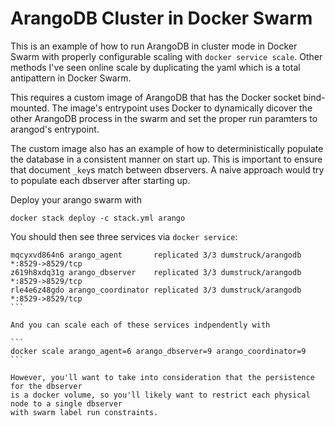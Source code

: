 
# ArangoDB Cluster in Docker Swarm

This is an example of how to run ArangoDB in cluster mode in Docker Swarm with
properly configurable scaling with `docker service scale`. Other methods I've
seen online scale by duplicating the yaml which is a total antipattern in
Docker Swarm.

This requires a custom image of ArangoDB that has the Docker socket bind-mounted. The image's
entrypoint uses Docker to dynamically dicover the other ArangoDB process in the swarm and set the
proper run paramters to arangod's entrypoint.

The custom image also has an example of how to
deterministically populate the database in a consistent manner
on start up. This is important to ensure that document `_key`s match
between dbservers. A naive approach would try to populate each
dbserver after starting up.


Deploy your arango swarm with

```
docker stack deploy -c stack.yml arango
```

You should then see three services via `docker service`:

````
mqcyxvd864n6 arango_agent       replicated 3/3 dumstruck/arangodb *:8529->8529/tcp
z619h8xdq31g arango_dbserver    replicated 3/3 dumstruck/arangodb *:8529->8529/tcp
rle4e6z48gdo arango_coordinator replicated 3/3 dumstruck/arangodb *:8529->8529/tcp
```

And you can scale each of these services indpendently with 

```
docker scale arango_agent=6 arango_dbserver=9 arango_coordinator=9
```

However, you'll want to take into consideration that the persistence for the dbserver
is a docker volume, so you'll likely want to restrict each physical node to a single dbserver
with swarm label run constraints. 
